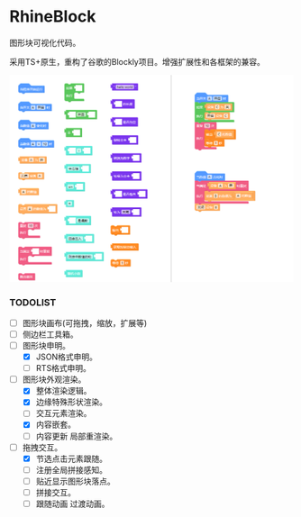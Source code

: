 
# RhineBlock

图形块可视化代码。

采用TS+原生，重构了谷歌的Blockly项目。增强扩展性和各框架的兼容。

<div align="center">
  <img width="800" src="https://raw.githubusercontent.com/Rhine-AI-Lab/RhineBlock/master/public/show/img.png">
</div>

### TODOLIST

- [ ] 图形块画布(可拖拽，缩放，扩展等)
- [ ] 侧边栏工具箱。
- [ ] 图形块申明。
  - [x] JSON格式申明。
  - [ ] RTS格式申明。
- [ ] 图形块外观渲染。
  - [x] 整体渲染逻辑。
  - [x] 边缘特殊形状渲染。 
  - [ ] 交互元素渲染。
  - [x] 内容嵌套。
  - [ ] 内容更新 局部重渲染。
- [ ] 拖拽交互。
  - [x] 节选点击元素跟随。
  - [ ] 注册全局拼接感知。
  - [ ] 贴近显示图形块落点。
  - [ ] 拼接交互。
  - [ ] 跟随动画 过渡动画。
